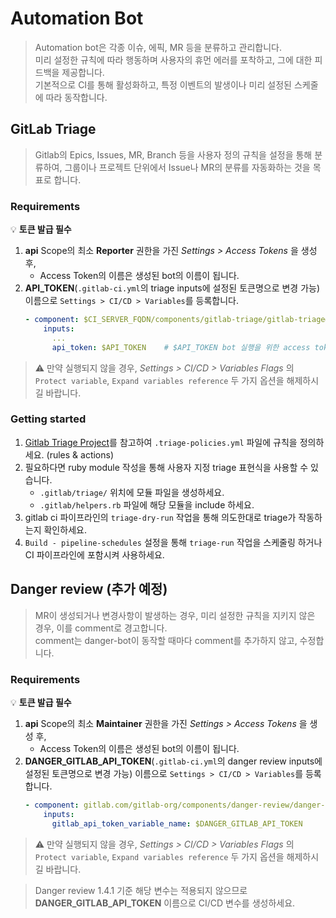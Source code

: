 # Automation Bot

> Automation bot은 각종 이슈, 에픽, MR 등을 분류하고 관리합니다.   
> 미리 설정한 규칙에 따라 행동하며 사용자의 휴먼 에러를 포착하고, 그에 대한 피드백을 제공합니다.    
> 기본적으로 CI를 통해 활성화하고, 특정 이벤트의 발생이나 미리 설정된 스케줄에 따라 동작합니다.

## GitLab Triage

> Gitlab의 Epics, Issues, MR, Branch 등을 사용자 정의 규칙을 설정을 통해 분류하여, 그룹이나 프로젝트 단위에서 Issue나 MR의 분류를 자동화하는 것을 목표로 합니다.

### Requirements

💡 **토큰 발급 필수**

1. **api** Scope의 최소 **Reporter** 권한을 가진 _Settings > Access Tokens_ 을 생성 후,
    - Access Token의 이름은 생성된 bot의 이름이 됩니다.
2. **API_TOKEN**(`.gitlab-ci.yml`의 triage inputs에 설정된 토큰명으로 변경 가능) 이름으로 `Settings > CI/CD > Variables`를 등록합니다.
    ```yaml
    - component: $CI_SERVER_FQDN/components/gitlab-triage/gitlab-triage@0.1.2
        inputs:
          ...
          api_token: $API_TOKEN    # $API_TOKEN bot 실행을 위한 access token 이름
    ```
   
> ⚠ 만약 실행되지 않을 경우, _Settings > CI/CD > Variables Flags_ 의 `Protect variable`, `Expand variables reference` 두 가지 옵션을 해제하시길 바랍니다.


### Getting started

1. [Gitlab Triage Project](https://gitlab.com/gitlab-org/ruby/gems/gitlab-triage)를 참고하여 `.triage-policies.yml` 파일에 규칙을 정의하세요. (rules & actions)
2. 필요하다면 ruby module 작성을 통해 사용자 지정 triage 표현식을 사용할 수 있습니다.
    - `.gitlab/triage/` 위치에 모듈 파일을 생성하세요.
    - `.gitlab/helpers.rb` 파일에 해당 모듈을 include 하세요.
3. gitlab ci 파이프라인의 `triage-dry-run` 작업을 통해 의도한대로 triage가 작동하는지 확인하세요. 
4. `Build - pipeline-schedules` 설정을 통해 `triage-run` 작업을 스케줄링 하거나 CI 파이프라인에 포함시켜 사용하세요.


## Danger review (추가 예정)

> MR이 생성되거나 변경사항이 발생하는 경우, 미리 설정한 규칙을 지키지 않은 경우, 이를 comment로 경고합니다.  
> comment는 danger-bot이 동작할 때마다 comment를 추가하지 않고, 수정합니다.

### Requirements

💡 **토큰 발급 필수**

1. **api** Scope의 최소 **Maintainer** 권한을 가진 _Settings > Access Tokens_ 을 생성 후,
    - Access Token의 이름은 생성된 bot의 이름이 됩니다.
2. **DANGER_GITLAB_API_TOKEN**(`.gitlab-ci.yml`의 danger review inputs에 설정된 토큰명으로 변경 가능) 이름으로 `Settings > CI/CD > Variables`를 등록합니다.
    ```yaml
    - component: gitlab.com/gitlab-org/components/danger-review/danger-review@1.4.1
        inputs:
          gitlab_api_token_variable_name: $DANGER_GITLAB_API_TOKEN
    ```

> ⚠ 만약 실행되지 않을 경우, _Settings > CI/CD > Variables Flags_ 의 `Protect variable`, `Expand variables reference` 두 가지 옵션을 해제하시길 바랍니다.

> Danger review 1.4.1 기준 해당 변수는 적용되지 않으므로 **DANGER_GITLAB_API_TOKEN** 이름으로 CI/CD 변수를 생성하세요.
